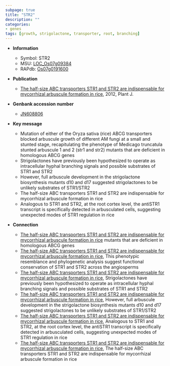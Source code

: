 ```yaml
---
subpage: true
title: "STR2"
description: ""
categories:
- genes
tags: [growth, strigolactone, transporter, root, branching]
---
```


* **Information**  
    + Symbol: STR2  
    + MSU: [LOC_Os07g09384](http://rice.plantbiology.msu.edu/cgi-bin/ORF_infopage.cgi?orf=LOC_Os07g09384)  
    + RAPdb: [Os07g0191600](http://rapdb.dna.affrc.go.jp/viewer/gbrowse_details/irgsp1?name=Os07g0191600)  

* **Publication**  
    + [The half-size ABC transporters STR1 and STR2 are indispensable for mycorrhizal arbuscule formation in rice](http://www.ncbi.nlm.nih.gov/pubmed?term=The+half-size+ABC+transporters+STR1+and+STR2+are+indispensable+for+mycorrhizal+arbuscule+formation+in+rice%5BTitle%5D), 2012, Plant J.

* **Genbank accession number**  
    + [JN608806](http://www.ncbi.nlm.nih.gov/nuccore/JN608806)

* **Key message**  
    + Mutation of either of the Oryza sativa (rice) ABCG transporters blocked arbuscule growth of different AM fungi at a small and stunted stage, recapitulating the phenotype of Medicago truncatula stunted arbuscule 1 and 2 (str1 and str2) mutants that are deficient in homologous ABCG genes
    + Strigolactones have previously been hypothesized to operate as intracellular hyphal branching signals and possible substrates of STR1 and STR2
    + However, full arbuscule development in the strigolactone biosynthesis mutants d10 and d17 suggested strigolactones to be unlikely substrates of STR1/STR2
    + The half-size ABC transporters STR1 and STR2 are indispensable for mycorrhizal arbuscule formation in rice
    + Analogous to STR1 and STR2, at the root cortex level, the antiSTR1 transcript is specifically detected in arbusculated cells, suggesting unexpected modes of STR1 regulation in rice

* **Connection**  
    + [The half-size ABC transporters STR1 and STR2 are indispensable for mycorrhizal arbuscule formation in rice](str1+and+str2) mutants that are deficient in homologous ABCG genes
    + [The half-size ABC transporters STR1 and STR2 are indispensable for mycorrhizal arbuscule formation in rice](http://www.ncbi.nlm.nih.gov/pubmed?term=The+half-size+ABC+transporters+STR1+and+STR2+are+indispensable+for+mycorrhizal+arbuscule+formation+in+rice%5BTitle%5D), This phenotypic resemblance and phylogenetic analysis suggest functional conservation of STR1 and STR2 across the angiosperms
    + [The half-size ABC transporters STR1 and STR2 are indispensable for mycorrhizal arbuscule formation in rice](http://www.ncbi.nlm.nih.gov/pubmed?term=The+half-size+ABC+transporters+STR1+and+STR2+are+indispensable+for+mycorrhizal+arbuscule+formation+in+rice%5BTitle%5D), Strigolactones have previously been hypothesized to operate as intracellular hyphal branching signals and possible substrates of STR1 and STR2
    + [The half-size ABC transporters STR1 and STR2 are indispensable for mycorrhizal arbuscule formation in rice](http://www.ncbi.nlm.nih.gov/pubmed?term=The+half-size+ABC+transporters+STR1+and+STR2+are+indispensable+for+mycorrhizal+arbuscule+formation+in+rice%5BTitle%5D), However, full arbuscule development in the strigolactone biosynthesis mutants d10 and d17 suggested strigolactones to be unlikely substrates of STR1/STR2
    + [The half-size ABC transporters STR1 and STR2 are indispensable for mycorrhizal arbuscule formation in rice](http://www.ncbi.nlm.nih.gov/pubmed?term=The+half-size+ABC+transporters+STR1+and+STR2+are+indispensable+for+mycorrhizal+arbuscule+formation+in+rice%5BTitle%5D), Analogous to STR1 and STR2, at the root cortex level, the antiSTR1 transcript is specifically detected in arbusculated cells, suggesting unexpected modes of STR1 regulation in rice
    + [The half-size ABC transporters STR1 and STR2 are indispensable for mycorrhizal arbuscule formation in rice](http://www.ncbi.nlm.nih.gov/pubmed?term=The+half-size+ABC+transporters+STR1+and+STR2+are+indispensable+for+mycorrhizal+arbuscule+formation+in+rice%5BTitle%5D), The half-size ABC transporters STR1 and STR2 are indispensable for mycorrhizal arbuscule formation in rice



